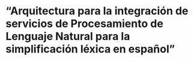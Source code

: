 # “Arquitectura para la integración de servicios de Procesamiento de Lenguaje Natural para la simplificación léxica en español”

